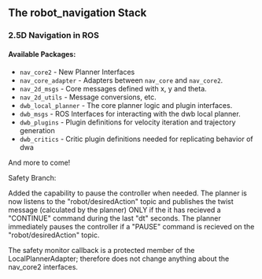 ## The robot_navigation Stack
### 2.5D Navigation in ROS

#### Available Packages:
 * `nav_core2` - New Planner Interfaces
 * `nav_core_adapter` - Adapters between `nav_core` and `nav_core2`.
 * `nav_2d_msgs` - Core messages defined with x, y and theta.
 * `nav_2d_utils` - Message conversions, etc.
 * `dwb_local_planner` - The core planner logic and plugin interfaces.
 * `dwb_msgs` - ROS Interfaces for interacting with the dwb local planner.
 * `dwb_plugins` - Plugin definitions for velocity iteration and trajectory generation
 * `dwb_critics` - Critic plugin definitions needed for replicating behavior of dwa

And more to come!

Safety Branch:

Added the capability to pause the controller when needed. The planner is now
listens to the "robot/desiredAction" topic and publishes the twist message (calculated
by the planner) ONLY if the it has recieved a "CONTINUE" command during the last
"dt" seconds. The planner immediately pauses the controller if a "PAUSE" command is
recieved on the "robot/desiredAction" topic.

The safety monitor callback is a protected member of the LocalPlannerAdapter; therefore does
not change anything about the nav_core2 interfaces.
